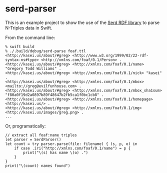 serd-parser
===

This is an example project to show the use of the
[Serd RDF library](http://drobilla.net/software/serd)
to parse N-Triples data in Swift.

From the command line:

    % swift build
    % ./.build/debug/serd-parse foaf.ttl
    <http://kasei.us/about/#greg> <http://www.w3.org/1999/02/22-rdf-syntax-ns#type> <http://xmlns.com/foaf/0.1/Person> .
    <http://kasei.us/about/#greg> <http://xmlns.com/foaf/0.1/name> "Gregory Todd Williams" .
    <http://kasei.us/about/#greg> <http://xmlns.com/foaf/0.1/nick> "kasei" .
    <http://kasei.us/about/#greg> <http://xmlns.com/foaf/0.1/mbox> <mailto://greg@evilfunhouse.com> .
    <http://kasei.us/about/#greg> <http://xmlns.com/foaf/0.1/mbox_sha1sum> "f80a0f19d2a0897b89f48647b2fb5ca1f0bc1cb8" .
    <http://kasei.us/about/#greg> <http://xmlns.com/foaf/0.1/homepage> <http://kasei.us/> .
    <http://kasei.us/about/#greg> <http://xmlns.com/foaf/0.1/img> <http://kasei.us/images/greg.png> .
    ...

Or, programatically:

    // extract all foaf:name triples
    let parser = SerdParser()
    let count = try parser.parse(file: filename) { (s, p, o) in
        if case .iri("http://xmlns.com/foaf/0.1/name") = p {
            print("\(s) has name \(o) .")
        }
    }
    print("\(count) names found")
